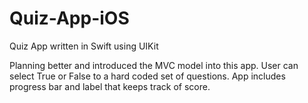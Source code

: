 # Quiz-App-iOS
Quiz App written in Swift using UIKit

Planning better and introduced the MVC model into this app. 
User can select True or False to a hard coded set of questions. App includes progress bar and label that keeps track of score.

